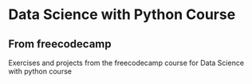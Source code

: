 # Data Science with Python Course 
## From freecodecamp

Exercises and projects from the freecodecamp course for Data Science with python course
